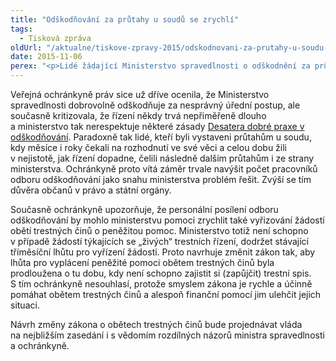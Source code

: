 ```yaml
---
title: "Odškodňování za průtahy u soudů se zrychlí"
tags:
  - Tisková zpráva
oldUrl: "/aktualne/tiskove-zpravy-2015/odskodnovani-za-prutahy-u-soudu-se-zrychli"
date: 2015-11-06
perex: "<p>Lidé žádající Ministerstvo spravedlnosti o odškodnění za průtahy v soudních řízeních mají naději, že jejich žádost bude vyřízena rychleji, než tomu bylo dosud.  Ministerstvo reagovalo na opakovanou kritiku veřejného ochránce práv a aktuálně informovalo zástupce ochránkyně, že personálně posílí odbor odškodňování.</p>"
---
```


<!-- imported from the old website -->

<p>Veřejná ochránkyně práv sice už dříve ocenila, že Ministerstvo spravedlnosti dobrovolně odškodňuje za nesprávný úřední postup, ale současně kritizovala, že řízení někdy trvá nepřiměřeně dlouho a ministerstvo tak nerespektuje některé zásady <a href="http://www.ochrance.cz/stiznosti-na-urady/chcete-si-stezovat/zivotni-situace-problemy-a-jejich-reseni/odskodneni-desatero-dobre-spravni-praxe-pri-posouzeni-zadosti/">Desatera dobré praxe v odškodňování</a>. Paradoxně tak lidé, kteří byli vystaveni průtahům u soudu, kdy měsíce i roky čekali na rozhodnutí ve své věci a celou dobu žili v nejistotě, jak řízení dopadne, čelili následně dalším průtahům i ze strany ministerstva. Ochránkyně proto vítá záměr trvale navýšit počet pracovníků odboru odškodňování jako snahu ministerstva problém řešit. Zvýší se tím důvěra občanů v právo a státní orgány.</p> <p>Současně ochránkyně upozorňuje, že personální posílení odboru odškodňování by mohlo ministerstvu pomoci zrychlit také vyřizování žádostí obětí trestných činů o peněžitou pomoc. Ministerstvo totiž není schopno v případě žádostí týkajících se „živých“ trestních řízení, dodržet stávající tříměsíční lhůtu pro vyřízení žádosti. Proto navrhuje změnit zákon tak, aby lhůta pro vyplácení peněžité pomoci obětem trestných činů byla prodloužena o tu dobu, kdy není schopno zajistit si (zapůjčit) trestní spis. S tím ochránkyně nesouhlasí, protože smyslem zákona je rychle a účinně pomáhat obětem trestných činů a alespoň finanční pomocí jim ulehčit jejich situaci.</p><p> Návrh změny zákona o obětech trestných činů bude projednávat vláda na nejbližším zasedání i s vědomím rozdílných názorů ministra spravedlnosti a ochránkyně.</p>
